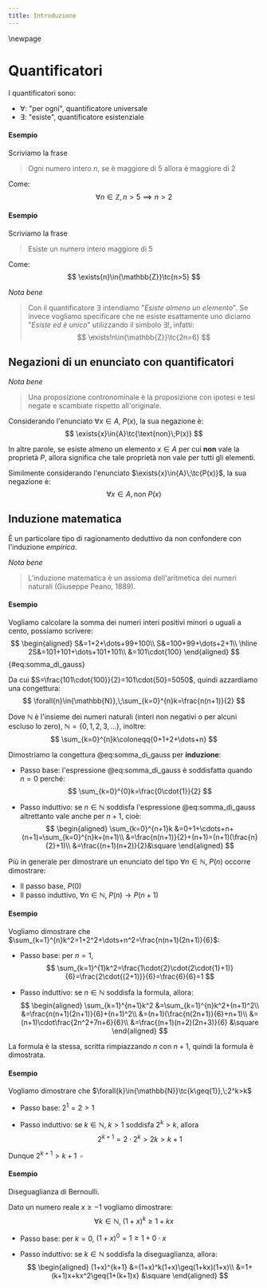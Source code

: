 ```yaml
---
title: Introduzione
---
```


\newpage

# Quantificatori

I quantificatori sono:

- $\forall$: "per ogni", quantificatore universale
- $\exists$: "esiste", quantificatore esistenziale

#### Esempio

Scriviamo la frase

> Ogni numero intero $n$, se è maggiore di $5$ allora è maggiore di $2$

Come:
$$
\forall{n}\in{\mathbb{Z}},n>5\implies{n>2}
$$

#### Esempio

Scriviamo la frase

> Esiste un numero intero maggiore di $5$

Come:
$$
\exists{n}\in{\mathbb{Z}}\tc{n>5}
$$

*Nota bene*

> Con il quantificatore $\exists$ intendiamo "*Esiste almeno un elemento*". Se invece vogliamo specificare che ne esiste esattamente uno diciamo "*Esiste ed è unico*" utilizzando il simbolo $\exists!$, infatti:
$$
\exists!n\in{\mathbb{Z}}\tc{2n=6}
$$

## Negazioni di un enunciato con quantificatori

*Nota bene*

> Una proposizione contronominale è la proposizione con ipotesi e tesi negate e scambiate rispetto all'originale.

Considerando l'enunciato $\forall{x}\in{A},\;P(x)$, la sua negazione è:
$$
\exists{x}\in{A}\tc{\text{non}\;P(x)}
$$

In altre parole, se esiste almeno un elemento $x\in{A}$ per cui **non** vale la proprietà $P$, allora significa che tale proprietà non vale per tutti gli elementi.

Similmente considerando l'enunciato $\exists{x}\in{A}\;\tc{P(x)}$, la sua negazione è:
$$
\forall{x}\in{A},\text{non}\;P(x)
$$

## Induzione matematica

È un particolare tipo di ragionamento deduttivo da non confondere con l'induzione *empirica*.

*Nota bene*

> L'induzione matematica è un assioma dell'aritmetica dei numeri naturali (Giuseppe Peano, 1889).

#### Esempio

Vogliamo calcolare la somma dei numeri interi positivi minori o uguali a cento, possiamo scrivere:
$$
\begin{aligned}
    S&=1+2+\dots+99+100\\
    S&=100+99+\dots+2+1\\
    \hline
    2S&=101+101+\dots+101+101\\
    &=101\cdot{100}
\end{aligned}
$$ {#eq:somma_di_gauss}

Da cui $S=\frac{101\cdot{100}}{2}=101\cdot{50}=5050$, quindi azzardiamo una congettura:
$$
\forall{n}\in{\mathbb{N}},\;\sum_{k=0}^{n}k=\frac{n(n+1)}{2}
$$

Dove $\mathbb{N}$ è l'insieme dei numeri naturali (interi non negativi o per alcuni escluso lo zero), $\mathbb{N}=\{0,1,2,3,\dots\}$, inoltre:
$$
\sum_{k=0}^{n}k\coloneqq{0+1+2+\dots+n}
$$

Dimostriamo la congettura @eq:somma_di_gauss per **induzione**:

- Passo base: l'espressione @eq:somma_di_gauss è soddisfatta quando $n=0$ perché:
$$
\sum_{k=0}^{0}k=\frac{0\cdot{1}}{2}
$$

- Passo induttivo: se $n\in{\mathbb{N}}$ soddisfa l'espressione @eq:somma_di_gauss altrettanto vale anche per $n+1$, cioè:
$$
\begin{aligned}
    \sum_{k=0}^{n+1}k
    &=0+1+\cdots+n+(n+1)=\sum_{k=0}^{n}k+(n+1)\\
    &=\frac{n(n+1)}{2}+(n+1)=(n+1)(\frac{n}{2}+1)\\
    &=\frac{(n+1)(n+2)}{2}&\square
\end{aligned}
$$

Più in generale per dimostrare un enunciato del tipo $\forall{n}\in{\mathbb{N}},\;P(n)$ occorre dimostrare:

- Il passo base, $P(0)$
- Il passo induttivo, $\forall{n}\in{\mathbb{N}},\;P(n)\to{P(n+1)}$

#### Esempio

Vogliamo dimostrare che $\sum_{k=1}^{n}k^2=1+2^2+\dots+n^2=\frac{n(n+1)(2n+1)}{6}$:

- Passo base: per $n=1$,
$$
\sum_{k=1}^{1}k^2=\frac{1\cdot{2}\cdot(2\cdot{1}+1)}{6}=\frac{2\cdot{(2+1)}}{6}=\frac{6}{6}=1
$$

- Passo induttivo: se $n\in{\mathbb{N}}$ soddisfa la formula, allora:
$$
\begin{aligned}
    \sum_{k=1}^{n+1}k^2
    &=\sum_{k=1}^{n}k^2+(n+1)^2\\
    &=\frac{n(n+1)(2n+1)}{6}+(n+1)^2\\
    &=(n+1)(\frac{n(2n+1)}{6}+n+1)\\
    &=(n+1)\cdot\frac{2n^2+7n+6}{6}\\
    &=\frac{(n+1)(n+2)(2n+3)}{6}
    &\square
\end{aligned}
$$

La formula è la stessa, scritta rimpiazzando $n$ con $n+1$, quindi la formula è dimostrata.

#### Esempio

Vogliamo dimostrare che $\forall{k}\in{\mathbb{N}}\tc{k\geq{1}},\;2^k>k$

- Passo base: $2^1=2>1$

- Passo induttivo: se $k\in{\mathbb{N}},\;k>1$ soddisfa $2^k>k$, allora
$$
2^{k+1}=2\cdot{2^k}>2k>k+1
$$

Dunque $2^{k+1}>k+1\;\;\square$

#### Esempio

Diseguaglianza di Bernoulli.

Dato un numero reale $x\geq{-1}$ vogliamo dimostrare:
$$
\forall{k}\in{\mathbb{N}},\;(1+x)^k\geq{1+kx}
$$

- Passo base: per $k=0$, $(1+x)^0=1\geq{1+0\cdot{x}}$

- Passo induttivo: se $k\in{\mathbb{N}}$ soddisfa la diseguaglianza, allora:
$$
\begin{aligned}
    (1+x)^{k+1}
    &=(1+x)^k(1+x)\geq(1+kx)(1+x)\\
    &=1+(k+1)x+kx^2\geq{1+(k+1)x}
    &\square
\end{aligned}
$$